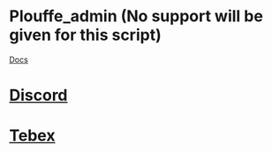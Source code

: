 # Plouffe_admin (No support will be given for this script)

[Docs](https://plouffelul.github.io/)

# [Discord](https://discord.gg/xJVCY9AvvW)

# [Tebex](https://plouffe.tebex.io)
